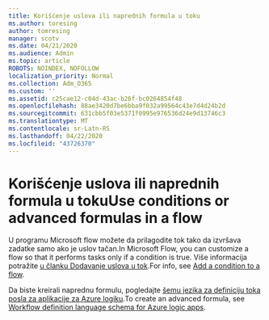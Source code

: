 ```yaml
---
title: Korišćenje uslova ili naprednih formula u toku
ms.author: toresing
author: tomresing
manager: scotv
ms.date: 04/21/2020
ms.audience: Admin
ms.topic: article
ROBOTS: NOINDEX, NOFOLLOW
localization_priority: Normal
ms.collection: Adm_O365
ms.custom: ''
ms.assetid: c25cae12-c04d-43ac-b26f-bc0264854f48
ms.openlocfilehash: 88ae3420d7be6bba9f032a99564c43e7d4d24b2d
ms.sourcegitcommit: 631cbb5f03e5371f0995e976536d24e9d13746c3
ms.translationtype: MT
ms.contentlocale: sr-Latn-RS
ms.lasthandoff: 04/22/2020
ms.locfileid: "43726370"
---
```

# <a name="use-conditions-or-advanced-formulas-in-a-flow"></a><span data-ttu-id="3df48-102">Korišćenje uslova ili naprednih formula u toku</span><span class="sxs-lookup"><span data-stu-id="3df48-102">Use conditions or advanced formulas in a flow</span></span>

<span data-ttu-id="3df48-103">U programu Microsoft flow možete da prilagodite tok tako da izvršava zadatke samo ako je uslov tačan.</span><span class="sxs-lookup"><span data-stu-id="3df48-103">In Microsoft Flow, you can customize a flow so that it performs tasks only if a condition is true.</span></span> <span data-ttu-id="3df48-104">Više informacija potražite [u članku Dodavanje uslova u tok](https://go.microsoft.com/fwlink/?linkid=872112).</span><span class="sxs-lookup"><span data-stu-id="3df48-104">For info, see [Add a condition to a flow](https://go.microsoft.com/fwlink/?linkid=872112).</span></span>
  
<span data-ttu-id="3df48-105">Da biste kreirali naprednu formulu, pogledajte [šemu jezika za definiciju toka posla za aplikacije za Azure logiku](https://aka.ms/logicexpressions).</span><span class="sxs-lookup"><span data-stu-id="3df48-105">To create an advanced formula, see [Workflow definition language schema for Azure logic apps](https://aka.ms/logicexpressions).</span></span>
  

